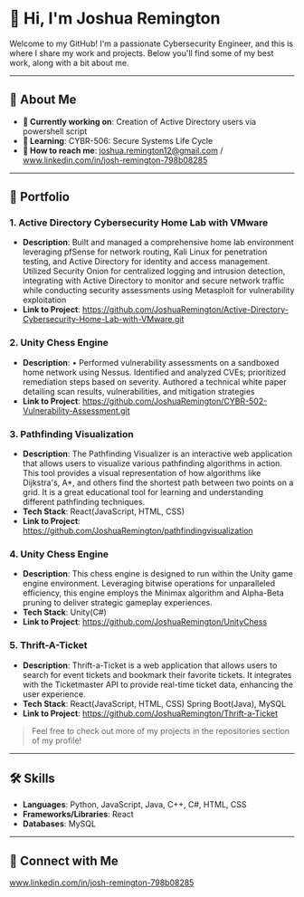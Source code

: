 # 👋 Hi, I'm Joshua Remington

Welcome to my GitHub! I'm a passionate Cybersecurity Engineer, and this is where I share my work and projects. Below you'll find some of my best work, along with a bit about me.

---

## 🚀 About Me

- **🔭 Currently working on**: Creation of Active Directory users via powershell script
- **🌱 Learning**: CYBR-506: Secure Systems Life Cycle
- **💬 How to reach me**: joshua.remington12@gmail.com / www.linkedin.com/in/josh-remington-798b08285

---

## 💼 Portfolio

### 1. **Active Directory Cybersecurity Home Lab with VMware**
   - **Description**: Built and managed a comprehensive home lab environment leveraging pfSense for network routing, Kali Linux for penetration testing, and Active Directory for identity and access management. Utilized Security Onion for centralized logging and intrusion detection, integrating with Active Directory to monitor and secure network traffic while conducting security assessments using Metasploit for vulnerability exploitation
   - **Link to Project**: https://github.com/JoshuaRemington/Active-Directory-Cybersecurity-Home-Lab-with-VMware.git
   
### 2. **Unity Chess Engine**
   - **Description**: •	Performed vulnerability assessments on a sandboxed home network using Nessus. Identified and analyzed CVEs; prioritized remediation steps based on severity. Authored a technical white paper detailing scan results, vulnerabilities, and mitigation strategies
   - **Link to Project**: https://github.com/JoshuaRemington/CYBR-502-Vulnerability-Assessment.git

### 3. **Pathfinding Visualization**
   - **Description**: The Pathfinding Visualizer is an interactive web application that allows users to visualize various pathfinding algorithms in action. This tool provides a visual representation of how algorithms like Dijkstra's, A*, and others find the shortest path between two points on a grid. It is a great educational tool for learning and understanding different pathfinding techniques.
   - **Tech Stack**: React(JavaScript, HTML, CSS)
   - **Link to Project**: https://github.com/JoshuaRemington/pathfindingvisualization

### 4. **Unity Chess Engine**
   - **Description**: This chess engine is designed to run within the Unity game engine environment. Leveraging bitwise operations for unparalleled efficiency, this engine employs the Minimax algorithm and Alpha-Beta pruning to deliver strategic gameplay experiences.
   - **Tech Stack**: Unity(C#)
   - **Link to Project**: https://github.com/JoshuaRemington/UnityChess

### 5. **Thrift-A-Ticket**
   - **Description**: Thrift-a-Ticket is a web application that allows users to search for event tickets and bookmark their favorite tickets. It integrates with the Ticketmaster API to provide real-time ticket data, enhancing the user experience.
   - **Tech Stack**: React(JavaScript, HTML, CSS) Spring Boot(Java), MySQL
   - **Link to Project**: https://github.com/JoshuaRemington/Thrift-a-Ticket

> Feel free to check out more of my projects in the repositories section of my profile!

---

## 🛠️ Skills

- **Languages**: Python, JavaScript, Java, C++, C#, HTML, CSS
- **Frameworks/Libraries**: React
- **Databases**: MySQL

---

## 🔗 Connect with Me

www.linkedin.com/in/josh-remington-798b08285
